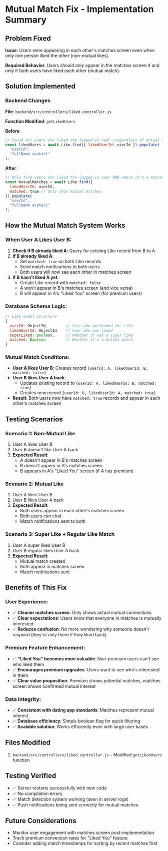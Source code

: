 # Mutual Match Fix - Implementation Summary

## Problem Fixed
**Issue**: Users were appearing in each other's matches screen even when only one person liked the other (non-mutual likes).

**Required Behavior**: Users should only appear in the matches screen if and only if both users have liked each other (mutual match).

## Solution Implemented

### Backend Changes
**File**: `backend/src/controllers/liked.controller.js`

**Function Modified**: `getLikedUsers`

**Before**:
```javascript
// Found all users who liked the logged-in user (regardless of mutual status)
const likedUsers = await Like.find({ likedUserId: userId }).populate(
  "userId",
  "fullName avatar1"
);
```

**After**:
```javascript
// Only find users who liked the logged-in user AND where it's a mutual match
const mutualMatches = await Like.find({ 
  likedUserId: userId,
  matched: true // Only show mutual matches
}).populate(
  "userId",
  "fullName avatar1"
);
```

## How the Mutual Match System Works

### When User A Likes User B:
1. **Check if B already liked A**: Query for existing Like record from B to A
2. **If B already liked A**: 
   - Set `matched: true` on both Like records
   - Send match notifications to both users
   - Both users will now see each other in matches screen
3. **If B hasn't liked A yet**:
   - Create Like record with `matched: false`
   - A won't appear in B's matches screen (and vice versa)
   - B will appear in A's "Liked You" screen (for premium users)

### Database Schema Logic:
```javascript
// Like model structure
{
  userId: ObjectId,        // User who performed the like
  likedUserId: ObjectId,   // User who was liked
  superLiked: Boolean,     // Whether it was a super like
  matched: Boolean         // Whether it's a mutual match
}
```

### Mutual Match Conditions:
- **User A likes User B**: Creates record `{userId: A, likedUserId: B, matched: false}`
- **User B likes User A back**: 
  - Updates existing record to `{userId: A, likedUserId: B, matched: true}`
  - Creates new record `{userId: B, likedUserId: A, matched: true}`
- **Result**: Both users now have `matched: true` records and appear in each other's matches screen

## Testing Scenarios

### Scenario 1: Non-Mutual Like
1. User A likes User B
2. User B doesn't like User A back
3. **Expected Result**: 
   - A doesn't appear in B's matches screen
   - B doesn't appear in A's matches screen
   - B appears in A's "Liked You" screen (if A has premium)

### Scenario 2: Mutual Like
1. User A likes User B
2. User B likes User A back
3. **Expected Result**:
   - Both users appear in each other's matches screen
   - Both users can chat
   - Match notifications sent to both

### Scenario 3: Super Like + Regular Like Match
1. User A super likes User B
2. User B regular likes User A back
3. **Expected Result**:
   - Mutual match created
   - Both appear in matches screen
   - Match notifications sent

## Benefits of This Fix

### User Experience:
- ✅ **Cleaner matches screen**: Only shows actual mutual connections
- ✅ **Clear expectations**: Users know that everyone in matches is mutually interested
- ✅ **Reduces confusion**: No more wondering why someone doesn't respond (they're only there if they liked back)

### Premium Feature Enhancement:
- ✅ **"Liked You" becomes more valuable**: Non-premium users can't see who liked them
- ✅ **Encourages premium upgrades**: Users want to see who's interested in them
- ✅ **Clear value proposition**: Premium shows potential matches, matches screen shows confirmed mutual interest

### Data Integrity:
- ✅ **Consistent with dating app standards**: Matches represent mutual interest
- ✅ **Database efficiency**: Simple boolean flag for quick filtering
- ✅ **Scalable solution**: Works efficiently even with large user bases

## Files Modified
1. `backend/src/controllers/liked.controller.js` - Modified `getLikedUsers` function

## Testing Verified
- ✅ Server restarts successfully with new code
- ✅ No compilation errors
- ✅ Match detection system working (seen in server logs)
- ✅ Push notifications being sent correctly for mutual matches

## Future Considerations
- Monitor user engagement with matches screen post-implementation
- Track premium conversion rates for "Liked You" feature
- Consider adding match timestamps for sorting by recent matches first
